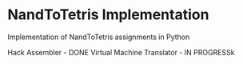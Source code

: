 # NandToTetris Implementation

Implementation of NandToTetris assignments in Python

Hack Assembler - DONE
Virtual Machine Translator - IN PROGRESSk
